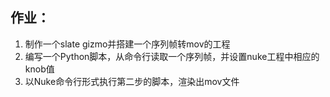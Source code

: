 ## 作业：
1. 制作一个slate gizmo并搭建一个序列帧转mov的工程
2. 编写一个Python脚本，从命令行读取一个序列帧，并设置nuke工程中相应的knob值
3. 以Nuke命令行形式执行第二步的脚本，渲染出mov文件